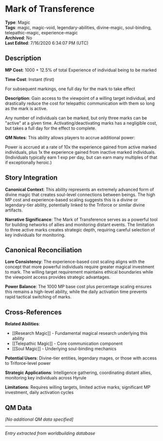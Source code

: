 # Mark of Transference

**Type**: Magic  
**Tags**: magic, magic-void, legendary-abilities, divine-magic, soul-binding, telepathic-magic, experience-magic  
**Archived**: No  
**Last Edited**: 7/16/2020 6:34:07 PM (UTC)

## Description
**MP Cost**:
1000 + 12.5% of total Experience of individual being to be marked

**Time Cost**:
Instant (first)

For subsequent markings, one full day for the mark to take effect

**Description**:
Gain access to the viewpoint of a willing target individual, and drastically reduce the cost for telepathic communication with them so long as the mark is active.

Any number of individuals can be marked, but only three marks can be "active" at a given time. Activating/deactivating marks has a negligible cost, but takes a full day for the effect to complete.

**QM Notes**:
This ability allows players to accrue additional power:

Power is accrued at a rate of 10x the experience gained from active marked individuals, plus 1x the experience gained from inactive marked individuals. (Individuals typically earn 1 exp per day, but can earn many multiples of that if exceptionally heroic.)

## Story Integration
**Canonical Context**: This ability represents an extremely advanced form of divine magic that creates soul-level connections between beings. The high MP cost and experience-based scaling suggests this is a divine or legendary-tier ability, potentially linked to the Triforce or similar divine artifacts.

**Narrative Significance**: The Mark of Transference serves as a powerful tool for building networks of allies and monitoring distant events. The limitation to three active marks creates strategic depth, requiring careful selection of key individuals for monitoring.

## Canonical Reconciliation
**Lore Consistency**: The experience-based cost scaling aligns with the concept that more powerful individuals require greater magical investment to mark. The willing target requirement maintains ethical boundaries while the viewpoint access provides strategic advantages.

**Power Balance**: The 1000 MP base cost plus percentage scaling ensures this remains a high-level ability, while the daily activation time prevents rapid tactical switching of marks.

## Cross-References
**Related Abilities**: 
- [[Research Magic]] - Fundamental magical research underlying this ability
- [[Telepathic Magic]] - Core communication component
- [[Soul Magic]] - Underlying soul-binding mechanics

**Potential Users**: Divine-tier entities, legendary mages, or those with access to Triforce-level power

**Strategic Applications**: Intelligence gathering, coordinating distant allies, monitoring key individuals across Hyrule

**Limitations**: Requires willing targets, limited active marks, significant MP investment, daily activation cycles

## QM Data
*[No additional QM data specified]*

---
*Entry extracted from worldbuilding database*

